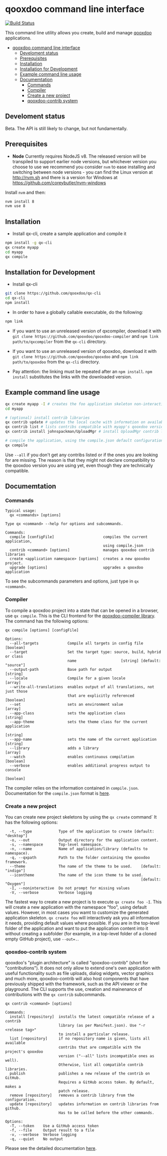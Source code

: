# qooxdoo command line interface

[![Build Status](https://travis-ci.org/qooxdoo/qooxdoo-cli.svg?branch=master)](https://travis-ci.org/qooxdoo/qooxdoo-cli)

This command line utility allows you create, build and manage [qooxdoo](http://www.qooxdoo.org) applications.

<!-- TOC -->

- [qooxdoo command line interface](#qooxdoo-command-line-interface)
    - [Develoment status](#develoment-status)
    - [Prerequisites](#prerequisites)
    - [Installation](#installation)
    - [Installation for Development](#installation-for-development)
    - [Example command line usage](#example-command-line-usage)
    - [Documemtation](#documemtation)
        - [Commands](#commands)
        - [Compiler](#compiler)
        - [Create a new project](#create-a-new-project)
        - [qooxdoo-contrib system](#qooxdoo-contrib-system)

<!-- /TOC -->

## Develoment status
Beta. The API is still likely to change, but not fundamentally.

## Prerequisites
- **Node** Currently requires NodeJS v8. The released version will be 
  transpiled to support earlier node versions, but whichever version you 
  choose to use we recommend you consider `nvm` to ease installing and 
  switching between node versions - you can find the Linux version at 
  http://nvm.sh and there is a version for Windows at 
  https://github.com/coreybutler/nvm-windows 

Install `nvm` and then:

```bash
nvm install 8
nvm use 8
```

## Installation
- Install qx-cli, create a sample application and compile it
```bash
npm install -g qx-cli
qx create myapp
cd myapp
qx compile
```

## Installation for Development
- Install qx-cli 
```bash
git clone https://github.com/qooxdoo/qx-cli
cd qx-cli
npm install
```

- In order to have a globally callable executable, do the following:
```bash
npm link
```

- If you want to use an unreleased version of qxcompiler, download it with `git clone https://github.com/qooxdoo/qooxdoo-compiler` and 
  `npm link path/to/qxcompiler` from the `qx-cli` directory.

- If you want to use an unreleased version of qooxdoo, download it with `git clone https://github.com/qooxdoo/qooxdoo` and 
  `npm link path/to/qooxdoo` from the `qx-cli` directory.

- Pay attention: the linking must be repeated after an `npm install`. `npm install` substitutes the links with the downloaded version.

## Example command line usage
```bash
qx create myapp -I # creates the foo application skeleton non-interactively
cd myapp

# (optional) install contrib libraries
qx contrib update # updates the local cache with information on available contribs 
qx contrib list # lists contribs compatible with myapp's qooxdoo version, determine installation candidate
qx contrib install johnspackman/UploadMgr # install UploadMgr contrib library 

# compile the application, using the compile.json default configuration values 
qx compile
```

Use `--all` if you don't get any contribs listed or if the ones you are 
looking for are missing. The reason is that they might not declare 
compatibility to the qooxdoo version you are using yet, even though they are 
technically compatible. 

## Documemtation

### Commands

```
Typical usage:
  qx <commands> [options]

Type qx <command> --help for options and subcommands.

Commands:
  compile [configFile]                      compiles the current application,
                                            using compile.json
  contrib <command> [options]               manages qooxdoo contrib libraries
  create <application namespace> [options]  creates a new qooxdoo project.
  upgrade [options]                         upgrades a qooxdoo application

````

To see the subcommands parameters and options, just type in `qx <command>`.

### Compiler

To compile a qooxdoo project into a state that can be opened in a browser, use 
`qx compile`. This is the CLI frontend for the [qooxdoo-compiler library](https://github.com/qooxdoo/qooxdoo-compiler/blob/master/README.md). 
The command has the following options: 

```
qx compile [options] [configFile]

Options:
  --all-targets             Compile all targets in config file         [boolean]
  --target                  Set the target type: source, build, hybrid or class
                            name                    [string] [default: "source"]
  --output-path             Base path for output                        [string]
  --locale                  Compile for a given locale                   [array]
  --write-all-translations  enables output of all translations, not just those
                            that are explicitly referenced             [boolean]
  --set                     sets an environment value                    [array]
  --app-class               sets the application class                  [string]
  --app-theme               sets the theme class for the current application
                                                                        [string]
  --app-name                sets the name of the current application    [string]
  --library                 adds a library                               [array]
  --watch                   enables continuous compilation             [boolean]
  --verbose                 enables additional progress output to console
                                                                       [boolean]
```
The compiler relies on the information contained in `compile.json`. Documentation for the `compile.json` format is [here](docs/compile-json.md).

### Create a new project

You can create new project skeletons by using the `qx create` command` It has the following options:
```
  -t, --type            Type of the application to create [default: "desktop"]
  -o, --out             Output directory for the application content.
  -s, --namespace       Top-level namespace.
  -n, --name            Name of application/library (defaults to namespace).
  -q, --qxpath          Path to the folder containing the qooxdoo framework.
  --theme               The name of the theme to be used.    [default: "indigo"]
  --icontheme           The name of the icon theme to be used.
                                                             [default: "Oxygen"]
  -I, --noninteractive  Do not prompt for missing values
  -V, --verbose         Verbose logging
```

The fastest way to create a new project is to execute `qx create foo -I`. This will create a new application with the namespace "foo", using default values. However, in most cases you wamt to customize the generated application skeleton. `qx create foo` will interactively ask you all information it needs, providing default values where possible. If you are in the top-level folder of the application and want to put the application content into it without creating a subfolder (for example, in a top-level folder of a cloned empty GitHub project), use `--out=.`. 

### qooxdoo-contrib system

qooxdoo's "plugin architecture" is called "qooxdoo-contrib"  (short for "contributions"). It does not only allow to extend one's own application with useful functionality such as file uploads, dialog widgets, vector graphics and much more, qooxdoo-contrib will also host components that have previously shipped with the framework, such as the API viewer or the playground. The CLI supports the use, creation and mainenance of contributions with the `qx contrib` subcommands. 

```
qx contrib <command> [options]

Commands:
  install [repository]  installs the latest compatible release of a contrib
                        library (as per Manifest.json). Use "-r <release tag>"
                        to install a particular release.
  list [repository]     if no repository name is given, lists all available
                        contribs that are compatible with the project's qooxdoo
                        version ("--all" lists incompatible ones as well).
                        Otherwise, list all compatible contrib libraries.
  publish               publishes a new release of the contrib on GitHub.
                        Requires a GitHub access token. By default, makes a
                        patch release.
  remove [repository]   removes a contrib library from the configuration.
  update [repository]   updates information on contrib libraries from github.
                        Has to be called before the other commands.

Options:
  -T, --token    Use a GitHub access token
  -f, --file     Output result to a file
  -v, --verbose  Verbose logging
  -q, --quiet    No output

```

Please see the detailed documentation [here](docs/contrib.md).


